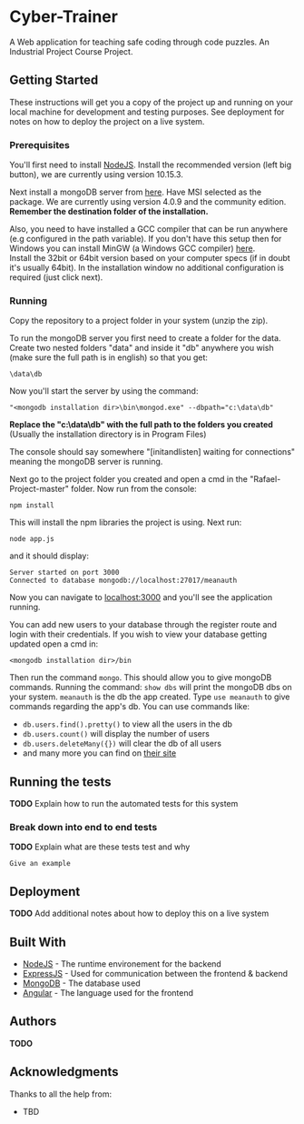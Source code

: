 # Cyber-Trainer

A Web application for teaching safe coding through code puzzles.
An Industrial Project Course Project. 

## Getting Started

These instructions will get you a copy of the project up and running on your local machine for development and testing purposes. See deployment for notes on how to deploy the project on a live system.

### Prerequisites

You'll first need to install [NodeJS](https://nodejs.org/en/). Install the recommended version (left big button), we are currently using version 10.15.3.

Next install a mongoDB server from [here](https://www.mongodb.com/download-center/community). Have MSI selected as the package. We are currently using version 4.0.9 and the community edition. **Remember the destination folder of the installation.**

Also, you need to have installed a GCC compiler that can be run anywhere (e.g configured in the path variable). If you don't have this setup then for Windows you can install MinGW (a Windows GCC compiler) [here](http://tdm-gcc.tdragon.net/download).  
Install the 32bit or 64bit version based on your computer specs (if in doubt it's usually 64bit). In the installation window no additional configuration is required (just click next). 

### Running

Copy the repository to a project folder in your system (unzip the zip). 

To run the mongoDB server you first need to create a folder for the data.
Create two nested folders "data" and inside it "db" anywhere you wish (make sure the full path is in english) so that you get:
```
\data\db
```
Now you'll start the server by using the command:
```
"<mongodb installation dir>\bin\mongod.exe" --dbpath="c:\data\db"
```
**Replace the "c:\data\db" with the full path to the folders you created**
(Usually the installation directory is in Program Files)

The console should say somewhere "\[initandlisten\] waiting for connections" meaning the mongoDB server is running.

Next go to the project folder you created and open a cmd in the "Rafael-Project-master" folder.
Now run from the console:
```
npm install
```
This will install the npm libraries the project is using. Next run:
```
node app.js
```
and it should display:
```
Server started on port 3000
Connected to database mongodb://localhost:27017/meanauth
```
Now you can navigate to [localhost:3000](http://localhost:3000) and you'll see the application running.

You can add new users to your database through the register route and login with their credentials.
If you wish to view your database getting updated open a cmd in:
```
<mongodb installation dir>/bin
```
Then run the command `mongo`. This should allow you to give mongoDB commands.
Running the command: `show dbs` will print the mongoDB dbs on your system. `meanauth` is the db the app created.
Type `use meanauth` to give commands regarding the app's db.
You can use commands like:
* `db.users.find().pretty()` to view all the users in the db
* `db.users.count()` will display the number of users
* `db.users.deleteMany({})` will clear the db of all users
* and many more you can find on [their site](https://docs.mongodb.com/manual/mongo/)

## Running the tests

**TODO**
Explain how to run the automated tests for this system

### Break down into end to end tests

**TODO**
Explain what are these tests test and why

```
Give an example
```

## Deployment

**TODO**
Add additional notes about how to deploy this on a live system

## Built With

* [NodeJS](https://nodejs.org/en/docs/) - The runtime environement for the backend
* [ExpressJS](https://expressjs.com/) - Used for communication between the frontend & backend
* [MongoDB](https://www.mongodb.com/) - The database used
* [Angular](https://angular.io/docs/) - The language used for the frontend

## Authors

**TODO**

## Acknowledgments

Thanks to all the help from:
* TBD

